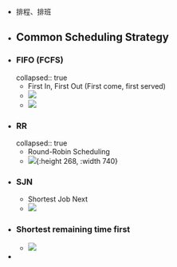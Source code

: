 - 排程、排班
- ## Common Scheduling Strategy
- ### FIFO (FCFS)
  collapsed:: true
	- First In, First Out (First come, first served)
	- ![](https://upload.wikimedia.org/wikipedia/commons/thumb/0/0c/Thread_pool.svg/600px-Thread_pool.svg.png)
	- ![](https://upload.wikimedia.org/wikipedia/commons/thumb/5/52/Data_Queue.svg/330px-Data_Queue.svg.png)
- ### RR
  collapsed:: true
	- Round-Robin Scheduling
	- ![](https://upload.wikimedia.org/wikipedia/commons/thumb/7/76/Round_Robin_Schedule_Example.jpg/525px-Round_Robin_Schedule_Example.jpg){:height 268, :width 740}
- ### SJN
	- Shortest Job Next
	- ![](https://upload.wikimedia.org/wikipedia/commons/e/ec/Shortest_job_first.png)
- ### Shortest remaining time first
	- ![](https://upload.wikimedia.org/wikipedia/commons/3/39/Shortest_remaining_time.png)
-